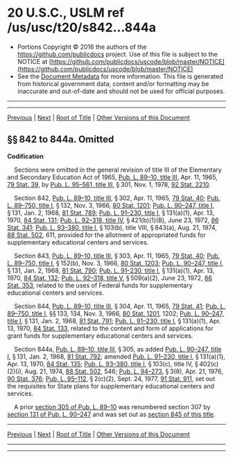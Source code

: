 ---
---

# 20 U.S.C., USLM ref /us/usc/t20/s842...844a

* Portions Copyright © 2016 the authors of the https://github.com/publicdocs project.
  Use of this file is subject to the NOTICE at [https://github.com/publicdocs/uscode/blob/master/NOTICE](https://github.com/publicdocs/uscode/blob/master/NOTICE)
* See the [Document Metadata](././../../../../..//README.md) for more information.
  This file is generated from historical government data; content and/or formatting may be inaccurate and out-of-date and should not be used for official purposes.

----------
----------

[Previous](./../../../../..//us/usc/t20/ch24/schII/m__us_usc_t20_s841.md) | [Next](./../../../../..//us/usc/t20/ch24/schII/m__us_usc_t20_s844b.md) | [Root of Title](./../../../../../) | [Other Versions of this Document](https://publicdocs.github.io/go/links?ns=uslm&ref=%2Fus%2Fusc%2Ft20%2Fs842...844a)

## §§ 842 to 844a. Omitted

 __Codification__ 

    Sections were omitted in the general revision of title III of the Elementary and Secondary Education Act of 1965, [Pub. L. 89–10, title III][/us/pl/89/10/tIII], Apr. 11, 1965, [79 Stat. 39][/us/stat/79/39], by [Pub. L. 95–561, title III][/us/pl/95/561/tIII], § 301, Nov. 1, 1978, [92 Stat. 2210][/us/stat/92/2210].

    Section 842, [Pub. L. 89–10, title III][/us/pl/89/10/tIII], § 302, Apr. 11, 1965, [79 Stat. 40][/us/stat/79/40]; [Pub. L. 89–750, title I][/us/pl/89/750/tI], § 132, Nov. 3, 1966, [80 Stat. 1201][/us/stat/80/1201]; [Pub. L. 90–247, title I][/us/pl/90/247/tI], § 131, Jan. 2, 1968, [81 Stat. 789][/us/stat/81/789]; [Pub. L. 91–230, title I][/us/pl/91/230/tI], § 131(a)(1), Apr. 13, 1970, [84 Stat. 131][/us/stat/84/131]; [Pub. L. 92–318, title IV][/us/pl/92/318/tIV], § 421(b)(1)(B), June 23, 1972, [86 Stat. 341][/us/stat/86/341]; [Pub. L. 93–380, title I][/us/pl/93/380/tI], § 103(b), title VIII, § 843(a), Aug. 21, 1974, [88 Stat. 502][/us/stat/88/502], 611, provided for the allotment of appropriated funds for supplementary educational centers and services.

    Section 843, [Pub. L. 89–10, title III][/us/pl/89/10/tIII], § 303, Apr. 11, 1965, [79 Stat. 40][/us/stat/79/40]; [Pub. L. 89–750, title I][/us/pl/89/750/tI], § 152(b), Nov. 3, 1966, [80 Stat. 1203][/us/stat/80/1203]; [Pub. L. 90–247, title I][/us/pl/90/247/tI], § 131, Jan. 2, 1968, [81 Stat. 790][/us/stat/81/790]; [Pub. L. 91–230, title I][/us/pl/91/230/tI], § 131(a)(1), Apr. 13, 1970, [84 Stat. 132][/us/stat/84/132]; [Pub. L. 92–318, title V][/us/pl/92/318/tV], § 509(a)(2), June 23, 1972, [86 Stat. 353][/us/stat/86/353], related to the uses of Federal funds for supplementary educational centers and services.

    Section 844, [Pub. L. 89–10, title III][/us/pl/89/10/tIII], § 304, Apr. 11, 1965, [79 Stat. 41][/us/stat/79/41]; [Pub. L. 89–750, title I][/us/pl/89/750/tI], §§ 133, 134, Nov. 3, 1966, [80 Stat. 1201][/us/stat/80/1201], 1202; [Pub. L. 90–247, title I][/us/pl/90/247/tI], § 131, Jan. 2, 1968, [81 Stat. 791][/us/stat/81/791]; [Pub. L. 91–230, title I][/us/pl/91/230/tI], § 131(a)(1), Apr. 13, 1970, [84 Stat. 133][/us/stat/84/133], related to the content and form of applications for grant funds for supplementary educational centers and services.

    Section 844a, [Pub. L. 89–10, title III][/us/pl/89/10/tIII], § 305, as added [Pub. L. 90–247, title I][/us/pl/90/247/tI], § 131, Jan. 2, 1968, [81 Stat. 792][/us/stat/81/792]; amended [Pub. L. 91–230, title I][/us/pl/91/230/tI], § 131(a)(1), Apr. 13, 1970, [84 Stat. 135][/us/stat/84/135]; [Pub. L. 93–380, title I][/us/pl/93/380/tI], § 103(c), title IV, § 402(c)(2)(i), Aug. 21, 1974, [88 Stat. 502][/us/stat/88/502], 546; [Pub. L. 94–273][/us/pl/94/273], § 3(8), Apr. 21, 1976, [90 Stat. 376][/us/stat/90/376]; [Pub. L. 95–112][/us/pl/95/112], § 2(c)(2), Sept. 24, 1977, [91 Stat. 911][/us/stat/91/911], set out the requisites for State plans for supplementary educational centers and services.

    A prior [section 305 of Pub. L. 89–10][/us/pl/89/10/s305] was renumbered section 307 by [section 131 of Pub. L. 90–247][/us/pl/90/247/s131] and was set out as [section 845 of this title][/us/usc/t20/s845].

----------

[Previous](./../../../../..//us/usc/t20/ch24/schII/m__us_usc_t20_s841.md) | [Next](./../../../../..//us/usc/t20/ch24/schII/m__us_usc_t20_s844b.md) | [Root of Title](./../../../../../) | [Other Versions of this Document](https://publicdocs.github.io/go/links?ns=uslm&ref=%2Fus%2Fusc%2Ft20%2Fs842...844a)

----------
----------

[/us/pl/89/10/tIII]: https://publicdocs.github.io/go/links?ns=uslm&ref=%2Fus%2Fpl%2F89%2F10%2FtIII
[/us/stat/79/39]: https://publicdocs.github.io/go/links?ns=uslm&ref=%2Fus%2Fstat%2F79%2F39
[/us/pl/95/561/tIII]: https://publicdocs.github.io/go/links?ns=uslm&ref=%2Fus%2Fpl%2F95%2F561%2FtIII
[/us/stat/92/2210]: https://publicdocs.github.io/go/links?ns=uslm&ref=%2Fus%2Fstat%2F92%2F2210
[/us/pl/89/10/tIII]: https://publicdocs.github.io/go/links?ns=uslm&ref=%2Fus%2Fpl%2F89%2F10%2FtIII
[/us/stat/79/40]: https://publicdocs.github.io/go/links?ns=uslm&ref=%2Fus%2Fstat%2F79%2F40
[/us/pl/89/750/tI]: https://publicdocs.github.io/go/links?ns=uslm&ref=%2Fus%2Fpl%2F89%2F750%2FtI
[/us/stat/80/1201]: https://publicdocs.github.io/go/links?ns=uslm&ref=%2Fus%2Fstat%2F80%2F1201
[/us/pl/90/247/tI]: https://publicdocs.github.io/go/links?ns=uslm&ref=%2Fus%2Fpl%2F90%2F247%2FtI
[/us/stat/81/789]: https://publicdocs.github.io/go/links?ns=uslm&ref=%2Fus%2Fstat%2F81%2F789
[/us/pl/91/230/tI]: https://publicdocs.github.io/go/links?ns=uslm&ref=%2Fus%2Fpl%2F91%2F230%2FtI
[/us/stat/84/131]: https://publicdocs.github.io/go/links?ns=uslm&ref=%2Fus%2Fstat%2F84%2F131
[/us/pl/92/318/tIV]: https://publicdocs.github.io/go/links?ns=uslm&ref=%2Fus%2Fpl%2F92%2F318%2FtIV
[/us/stat/86/341]: https://publicdocs.github.io/go/links?ns=uslm&ref=%2Fus%2Fstat%2F86%2F341
[/us/pl/93/380/tI]: https://publicdocs.github.io/go/links?ns=uslm&ref=%2Fus%2Fpl%2F93%2F380%2FtI
[/us/stat/88/502]: https://publicdocs.github.io/go/links?ns=uslm&ref=%2Fus%2Fstat%2F88%2F502
[/us/pl/89/10/tIII]: https://publicdocs.github.io/go/links?ns=uslm&ref=%2Fus%2Fpl%2F89%2F10%2FtIII
[/us/stat/79/40]: https://publicdocs.github.io/go/links?ns=uslm&ref=%2Fus%2Fstat%2F79%2F40
[/us/pl/89/750/tI]: https://publicdocs.github.io/go/links?ns=uslm&ref=%2Fus%2Fpl%2F89%2F750%2FtI
[/us/stat/80/1203]: https://publicdocs.github.io/go/links?ns=uslm&ref=%2Fus%2Fstat%2F80%2F1203
[/us/pl/90/247/tI]: https://publicdocs.github.io/go/links?ns=uslm&ref=%2Fus%2Fpl%2F90%2F247%2FtI
[/us/stat/81/790]: https://publicdocs.github.io/go/links?ns=uslm&ref=%2Fus%2Fstat%2F81%2F790
[/us/pl/91/230/tI]: https://publicdocs.github.io/go/links?ns=uslm&ref=%2Fus%2Fpl%2F91%2F230%2FtI
[/us/stat/84/132]: https://publicdocs.github.io/go/links?ns=uslm&ref=%2Fus%2Fstat%2F84%2F132
[/us/pl/92/318/tV]: https://publicdocs.github.io/go/links?ns=uslm&ref=%2Fus%2Fpl%2F92%2F318%2FtV
[/us/stat/86/353]: https://publicdocs.github.io/go/links?ns=uslm&ref=%2Fus%2Fstat%2F86%2F353
[/us/pl/89/10/tIII]: https://publicdocs.github.io/go/links?ns=uslm&ref=%2Fus%2Fpl%2F89%2F10%2FtIII
[/us/stat/79/41]: https://publicdocs.github.io/go/links?ns=uslm&ref=%2Fus%2Fstat%2F79%2F41
[/us/pl/89/750/tI]: https://publicdocs.github.io/go/links?ns=uslm&ref=%2Fus%2Fpl%2F89%2F750%2FtI
[/us/stat/80/1201]: https://publicdocs.github.io/go/links?ns=uslm&ref=%2Fus%2Fstat%2F80%2F1201
[/us/pl/90/247/tI]: https://publicdocs.github.io/go/links?ns=uslm&ref=%2Fus%2Fpl%2F90%2F247%2FtI
[/us/stat/81/791]: https://publicdocs.github.io/go/links?ns=uslm&ref=%2Fus%2Fstat%2F81%2F791
[/us/pl/91/230/tI]: https://publicdocs.github.io/go/links?ns=uslm&ref=%2Fus%2Fpl%2F91%2F230%2FtI
[/us/stat/84/133]: https://publicdocs.github.io/go/links?ns=uslm&ref=%2Fus%2Fstat%2F84%2F133
[/us/pl/89/10/tIII]: https://publicdocs.github.io/go/links?ns=uslm&ref=%2Fus%2Fpl%2F89%2F10%2FtIII
[/us/pl/90/247/tI]: https://publicdocs.github.io/go/links?ns=uslm&ref=%2Fus%2Fpl%2F90%2F247%2FtI
[/us/stat/81/792]: https://publicdocs.github.io/go/links?ns=uslm&ref=%2Fus%2Fstat%2F81%2F792
[/us/pl/91/230/tI]: https://publicdocs.github.io/go/links?ns=uslm&ref=%2Fus%2Fpl%2F91%2F230%2FtI
[/us/stat/84/135]: https://publicdocs.github.io/go/links?ns=uslm&ref=%2Fus%2Fstat%2F84%2F135
[/us/pl/93/380/tI]: https://publicdocs.github.io/go/links?ns=uslm&ref=%2Fus%2Fpl%2F93%2F380%2FtI
[/us/stat/88/502]: https://publicdocs.github.io/go/links?ns=uslm&ref=%2Fus%2Fstat%2F88%2F502
[/us/pl/94/273]: https://publicdocs.github.io/go/links?ns=uslm&ref=%2Fus%2Fpl%2F94%2F273
[/us/stat/90/376]: https://publicdocs.github.io/go/links?ns=uslm&ref=%2Fus%2Fstat%2F90%2F376
[/us/pl/95/112]: https://publicdocs.github.io/go/links?ns=uslm&ref=%2Fus%2Fpl%2F95%2F112
[/us/stat/91/911]: https://publicdocs.github.io/go/links?ns=uslm&ref=%2Fus%2Fstat%2F91%2F911
[/us/pl/89/10/s305]: https://publicdocs.github.io/go/links?ns=uslm&ref=%2Fus%2Fpl%2F89%2F10%2Fs305
[/us/pl/90/247/s131]: https://publicdocs.github.io/go/links?ns=uslm&ref=%2Fus%2Fpl%2F90%2F247%2Fs131
[/us/usc/t20/s845]: https://publicdocs.github.io/go/links?ns=uslm&ref=%2Fus%2Fusc%2Ft20%2Fs845


